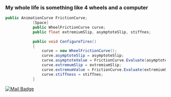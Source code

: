 ### My whole life is something like 4 wheels and a computer

```cs
public AnimationCurve FrictionCurve;
            [Space]
            public WheelFrictionCurve curve;
            public float extremiumSlip, asymptoteSlip, stiffnes;
            
            public void ConfigureTires()
            {
                curve = new WheelFrictionCurve();
                curve.asymptoteSlip = asymptoteSlip;
                curve.asymptoteValue = FrictionCurve.Evaluate(asymptoteSlip);
                curve.extremumSlip = extremiumSlip;
                curve.extremumValue = FrictionCurve.Evaluate(extremiumSlip);
                curve.stiffness = stiffnes;
            }
```
[![Mail Badge](https://img.shields.io/badge/mertkalkanci79@gmail.com-ff5050?style=for-the-badge&logo=gmail&logoColor=white&link=mailto:mertkalkanci79@gmail.com)](mailto:mertkalkanci79@gmail.com)
